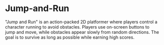 # Jump-and-Run
"Jump and Run" is an action-packed 2D platformer where players control a character running to avoid obstacles. Players use on-screen buttons to jump and move, while obstacles appear slowly from random directions. The goal is to survive as long as possible while earning high scores.
